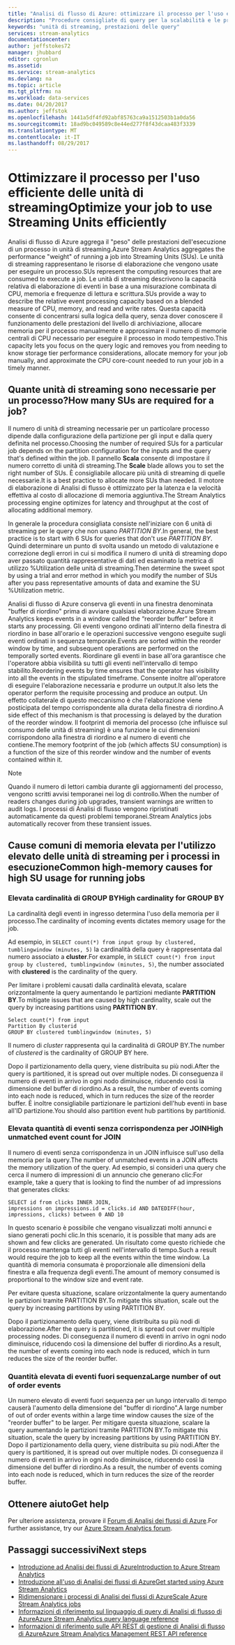 ```yaml
---
title: "Analisi di flusso di Azure: ottimizzare il processo per l'uso efficiente delle unità di streaming | Documentazione Microsoft"
description: "Procedure consigliate di query per la scalabilità e le prestazioni in Analisi di flusso di Azure."
keywords: "unità di streaming, prestazioni delle query"
services: stream-analytics
documentationcenter: 
author: jeffstokes72
manager: jhubbard
editor: cgronlun
ms.assetid: 
ms.service: stream-analytics
ms.devlang: na
ms.topic: article
ms.tgt_pltfrm: na
ms.workload: data-services
ms.date: 04/20/2017
ms.author: jeffstok
ms.openlocfilehash: 1441a5df4fd92abf85763ca9a1512503b1a0da56
ms.sourcegitcommit: 18ad9bc049589c8e44ed277f8f43dcaa483f3339
ms.translationtype: MT
ms.contentlocale: it-IT
ms.lasthandoff: 08/29/2017
---
```

# <a name="optimize-your-job-to-use-streaming-units-efficiently"></a><span data-ttu-id="f7dc5-104">Ottimizzare il processo per l'uso efficiente delle unità di streaming</span><span class="sxs-lookup"><span data-stu-id="f7dc5-104">Optimize your job to use Streaming Units efficiently</span></span>

<span data-ttu-id="f7dc5-105">Analisi di flusso di Azure aggrega il "peso" delle prestazioni dell'esecuzione di un processo in unità di streaming.</span><span class="sxs-lookup"><span data-stu-id="f7dc5-105">Azure Stream Analytics aggregates the performance "weight" of running a job into Streaming Units (SUs).</span></span> <span data-ttu-id="f7dc5-106">Le unità di streaming rappresentano le risorse di elaborazione che vengono usate per eseguire un processo.</span><span class="sxs-lookup"><span data-stu-id="f7dc5-106">SUs represent the computing resources that are consumed to execute a job.</span></span> <span data-ttu-id="f7dc5-107">Le unità di streaming descrivono la capacità relativa di elaborazione di eventi in base a una misurazione combinata di CPU, memoria e frequenze di lettura e scrittura.</span><span class="sxs-lookup"><span data-stu-id="f7dc5-107">SUs provide a way to describe the relative event processing capacity based on a blended measure of CPU, memory, and read and write rates.</span></span> <span data-ttu-id="f7dc5-108">Questa capacità consente di concentrarsi sulla logica della query, senza dover conoscere il funzionamento delle prestazioni del livello di archiviazione, allocare memoria per il processo manualmente e approssimare il numero di memorie centrali di CPU necessario per eseguire il processo in modo tempestivo.</span><span class="sxs-lookup"><span data-stu-id="f7dc5-108">This capacity lets you focus on the query logic and removes you from needing to know storage tier performance considerations, allocate memory for your job manually, and approximate the CPU core-count needed to run your job in a timely manner.</span></span>

## <a name="how-many-sus-are-required-for-a-job"></a><span data-ttu-id="f7dc5-109">Quante unità di streaming sono necessarie per un processo?</span><span class="sxs-lookup"><span data-stu-id="f7dc5-109">How many SUs are required for a job?</span></span>

<span data-ttu-id="f7dc5-110">Il numero di unità di streaming necessarie per un particolare processo dipende dalla configurazione della partizione per gli input e dalla query definita nel processo.</span><span class="sxs-lookup"><span data-stu-id="f7dc5-110">Choosing the number of required SUs for a particular job depends on the partition configuration for the inputs and the query that's defined within the job.</span></span> <span data-ttu-id="f7dc5-111">Il pannello **Scala** consente di impostare il numero corretto di unità di streaming.</span><span class="sxs-lookup"><span data-stu-id="f7dc5-111">The **Scale** blade allows you to set the right number of SUs.</span></span> <span data-ttu-id="f7dc5-112">È consigliabile allocare più unità di streaming di quelle necessarie.</span><span class="sxs-lookup"><span data-stu-id="f7dc5-112">It is a best practice to allocate more SUs than needed.</span></span> <span data-ttu-id="f7dc5-113">Il motore di elaborazione di Analisi di flusso è ottimizzato per la latenza e la velocità effettiva al costo di allocazione di memoria aggiuntiva.</span><span class="sxs-lookup"><span data-stu-id="f7dc5-113">The Stream Analytics processing engine optimizes for latency and throughput at the cost of allocating additional memory.</span></span>

<span data-ttu-id="f7dc5-114">In generale la procedura consigliata consiste nell'iniziare con 6 unità di streaming per le query che non usano *PARTITION BY*.</span><span class="sxs-lookup"><span data-stu-id="f7dc5-114">In general, the best practice is to start with 6 SUs for queries that don't use *PARTITION BY*.</span></span> <span data-ttu-id="f7dc5-115">Quindi determinare un punto di svolta usando un metodo di valutazione e correzione degli errori in cui si modifica il numero di unità di streaming dopo aver passato quantità rappresentative di dati ed esaminato la metrica di utilizzo %Utilization delle unità di streaming.</span><span class="sxs-lookup"><span data-stu-id="f7dc5-115">Then determine the sweet spot by using a trial and error method in which you modify the number of SUs after you pass representative amounts of data and examine the SU %Utilization metric.</span></span>

<span data-ttu-id="f7dc5-116">Analisi di flusso di Azure conserva gli eventi in una finestra denominata "buffer di riordino" prima di avviare qualsiasi elaborazione.</span><span class="sxs-lookup"><span data-stu-id="f7dc5-116">Azure Stream Analytics keeps events in a window called the “reorder buffer” before it starts any processing.</span></span> <span data-ttu-id="f7dc5-117">Gli eventi vengono ordinati all'interno della finestra di riordino in base all'orario e le operazioni successive vengono eseguite sugli eventi ordinati in sequenza temporale.</span><span class="sxs-lookup"><span data-stu-id="f7dc5-117">Events are sorted within the reorder window by time, and subsequent operations are performed on the temporally sorted events.</span></span> <span data-ttu-id="f7dc5-118">Riordinare gli eventi in base all'ora garantisce che l'operatore abbia visibilità su tutti gli eventi nell'intervallo di tempo stabilito.</span><span class="sxs-lookup"><span data-stu-id="f7dc5-118">Reordering events by time ensures that the operator has visibility into all the events in the stipulated timeframe.</span></span> <span data-ttu-id="f7dc5-119">Consente inoltre all'operatore di eseguire l'elaborazione necessaria e produrre un output.</span><span class="sxs-lookup"><span data-stu-id="f7dc5-119">It also lets the operator perform the requisite processing and produce an output.</span></span> <span data-ttu-id="f7dc5-120">Un effetto collaterale di questo meccanismo è che l'elaborazione viene posticipata del tempo corrispondente alla durata della finestra di riordino.</span><span class="sxs-lookup"><span data-stu-id="f7dc5-120">A side effect of this mechanism is that processing is delayed by the duration of the reorder window.</span></span> <span data-ttu-id="f7dc5-121">Il footprint di memoria del processo (che influisce sul consumo delle unità di streaming) è una funzione le cui dimensioni corrispondono alla finestra di riordino e al numero di eventi che contiene.</span><span class="sxs-lookup"><span data-stu-id="f7dc5-121">The memory footprint of the job (which affects SU consumption) is a function of the size of this reorder window and the number of events contained within it.</span></span>

> [!NOTE]
> <span data-ttu-id="f7dc5-122">Quando il numero di lettori cambia durante gli aggiornamenti del processo, vengono scritti avvisi temporanei nei log di controllo.</span><span class="sxs-lookup"><span data-stu-id="f7dc5-122">When the number of readers changes during job upgrades, transient warnings are written to audit logs.</span></span> <span data-ttu-id="f7dc5-123">I processi di Analisi di flusso vengono ripristinati automaticamente da questi problemi temporanei.</span><span class="sxs-lookup"><span data-stu-id="f7dc5-123">Stream Analytics jobs automatically recover from these transient issues.</span></span>

## <a name="common-high-memory-causes-for-high-su-usage-for-running-jobs"></a><span data-ttu-id="f7dc5-124">Cause comuni di memoria elevata per l'utilizzo elevato delle unità di streaming per i processi in esecuzione</span><span class="sxs-lookup"><span data-stu-id="f7dc5-124">Common high-memory causes for high SU usage for running jobs</span></span>

### <a name="high-cardinality-for-group-by"></a><span data-ttu-id="f7dc5-125">Elevata cardinalità di GROUP BY</span><span class="sxs-lookup"><span data-stu-id="f7dc5-125">High cardinality for GROUP BY</span></span>

<span data-ttu-id="f7dc5-126">La cardinalità degli eventi in ingresso determina l'uso della memoria per il processo.</span><span class="sxs-lookup"><span data-stu-id="f7dc5-126">The cardinality of incoming events dictates memory usage for the job.</span></span>

<span data-ttu-id="f7dc5-127">Ad esempio, in `SELECT count(*) from input group by clustered, tumblingwindow (minutes, 5)` la cardinalità della query è rappresentata dal numero associato a **cluster**.</span><span class="sxs-lookup"><span data-stu-id="f7dc5-127">For example, in `SELECT count(*) from input group by clustered, tumblingwindow (minutes, 5)`, the number associated with **clustered** is the cardinality of the query.</span></span>

<span data-ttu-id="f7dc5-128">Per limitare i problemi causati dalla cardinalità elevata, scalare orizzontalmente la query aumentando le partizioni mediante **PARTITION BY**.</span><span class="sxs-lookup"><span data-stu-id="f7dc5-128">To mitigate issues that are caused by high cardinality, scale out the query by increasing partitions using **PARTITION BY**.</span></span>

```
Select count(*) from input
Partition By clusterid
GROUP BY clustered tumblingwindow (minutes, 5)
```

<span data-ttu-id="f7dc5-129">Il numero di *cluster* rappresenta qui la cardinalità di GROUP BY.</span><span class="sxs-lookup"><span data-stu-id="f7dc5-129">The number of *clustered* is the cardinality of GROUP BY here.</span></span>

<span data-ttu-id="f7dc5-130">Dopo il partizionamento della query, viene distribuita su più nodi.</span><span class="sxs-lookup"><span data-stu-id="f7dc5-130">After the query is partitioned, it is spread out over multiple nodes.</span></span> <span data-ttu-id="f7dc5-131">Di conseguenza il numero di eventi in arrivo in ogni nodo diminuisce, riducendo così la dimensione del buffer di riordino.</span><span class="sxs-lookup"><span data-stu-id="f7dc5-131">As a result, the number of events coming into each node is reduced, which in turn reduces the size of the reorder buffer.</span></span> <span data-ttu-id="f7dc5-132">È inoltre consigliabile partizionare le partizioni dell'hub eventi in base all'ID partizione.</span><span class="sxs-lookup"><span data-stu-id="f7dc5-132">You should also partition event hub partitions by partitionid.</span></span>

### <a name="high-unmatched-event-count-for-join"></a><span data-ttu-id="f7dc5-133">Elevata quantità di eventi senza corrispondenza per JOIN</span><span class="sxs-lookup"><span data-stu-id="f7dc5-133">High unmatched event count for JOIN</span></span>

<span data-ttu-id="f7dc5-134">Il numero di eventi senza corrispondenza in un JOIN influisce sull'uso della memoria per la query.</span><span class="sxs-lookup"><span data-stu-id="f7dc5-134">The number of unmatched events in a JOIN affects the memory utilization of the query.</span></span> <span data-ttu-id="f7dc5-135">Ad esempio, si consideri una query che cerca il numero di impressioni di un annuncio che generano clic:</span><span class="sxs-lookup"><span data-stu-id="f7dc5-135">For example, take a query that is looking to find the number of ad impressions that generates clicks:</span></span>

```
SELECT id from clicks INNER JOIN,
impressions on impressions.id = clicks.id AND DATEDIFF(hour, impressions, clicks) between 0 AND 10
```

<span data-ttu-id="f7dc5-136">In questo scenario è possibile che vengano visualizzati molti annunci e siano generati pochi clic.</span><span class="sxs-lookup"><span data-stu-id="f7dc5-136">In this scenario, it is possible that many ads are shown and few clicks are generated.</span></span> <span data-ttu-id="f7dc5-137">Un risultato come questo richiede che il processo mantenga tutti gli eventi nell'intervallo di tempo.</span><span class="sxs-lookup"><span data-stu-id="f7dc5-137">Such a result would require the job to keep all the events within the time window.</span></span> <span data-ttu-id="f7dc5-138">La quantità di memoria consumata è proporzionale alle dimensioni della finestra e alla frequenza degli eventi.</span><span class="sxs-lookup"><span data-stu-id="f7dc5-138">The amount of memory consumed is proportional to the window size and event rate.</span></span> 

<span data-ttu-id="f7dc5-139">Per evitare questa situazione, scalare orizzontalmente la query aumentando le partizioni tramite PARTITION BY.</span><span class="sxs-lookup"><span data-stu-id="f7dc5-139">To mitigate this situation, scale out the query by increasing partitions by using PARTITION BY.</span></span> 

<span data-ttu-id="f7dc5-140">Dopo il partizionamento della query, viene distribuita su più nodi di elaborazione.</span><span class="sxs-lookup"><span data-stu-id="f7dc5-140">After the query is partitioned, it is spread out over multiple processing nodes.</span></span> <span data-ttu-id="f7dc5-141">Di conseguenza il numero di eventi in arrivo in ogni nodo diminuisce, riducendo così la dimensione del buffer di riordino.</span><span class="sxs-lookup"><span data-stu-id="f7dc5-141">As a result, the number of events coming into each node is reduced, which in turn reduces the size of the reorder buffer.</span></span>

### <a name="large-number-of-out-of-order-events"></a><span data-ttu-id="f7dc5-142">Quantità elevata di eventi fuori sequenza</span><span class="sxs-lookup"><span data-stu-id="f7dc5-142">Large number of out of order events</span></span> 

<span data-ttu-id="f7dc5-143">Un numero elevato di eventi fuori sequenza per un lungo intervallo di tempo causerà l'aumento della dimensione del "buffer di riordino".</span><span class="sxs-lookup"><span data-stu-id="f7dc5-143">A large number of out of order events within a large time window causes the size of the "reorder buffer" to be larger.</span></span> <span data-ttu-id="f7dc5-144">Per mitigare questa situazione, scalare la query aumentando le partizioni tramite PARTITION BY.</span><span class="sxs-lookup"><span data-stu-id="f7dc5-144">To mitigate this situation, scale the query by increasing partitions by using PARTITION BY.</span></span> <span data-ttu-id="f7dc5-145">Dopo il partizionamento della query, viene distribuita su più nodi.</span><span class="sxs-lookup"><span data-stu-id="f7dc5-145">After the query is partitioned, it is spread out over multiple nodes.</span></span> <span data-ttu-id="f7dc5-146">Di conseguenza il numero di eventi in arrivo in ogni nodo diminuisce, riducendo così la dimensione del buffer di riordino.</span><span class="sxs-lookup"><span data-stu-id="f7dc5-146">As a result, the number of events coming into each node is reduced, which in turn reduces the size of the reorder buffer.</span></span> 


## <a name="get-help"></a><span data-ttu-id="f7dc5-147">Ottenere aiuto</span><span class="sxs-lookup"><span data-stu-id="f7dc5-147">Get help</span></span>
<span data-ttu-id="f7dc5-148">Per ulteriore assistenza, provare il [Forum di Analisi dei flussi di Azure](https://social.msdn.microsoft.com/Forums/en-US/home?forum=AzureStreamAnalytics).</span><span class="sxs-lookup"><span data-stu-id="f7dc5-148">For further assistance, try our [Azure Stream Analytics forum](https://social.msdn.microsoft.com/Forums/en-US/home?forum=AzureStreamAnalytics).</span></span>

## <a name="next-steps"></a><span data-ttu-id="f7dc5-149">Passaggi successivi</span><span class="sxs-lookup"><span data-stu-id="f7dc5-149">Next steps</span></span>
* [<span data-ttu-id="f7dc5-150">Introduzione ad Analisi dei flussi di Azure</span><span class="sxs-lookup"><span data-stu-id="f7dc5-150">Introduction to Azure Stream Analytics</span></span>](stream-analytics-introduction.md)
* [<span data-ttu-id="f7dc5-151">Introduzione all'uso di Analisi dei flussi di Azure</span><span class="sxs-lookup"><span data-stu-id="f7dc5-151">Get started using Azure Stream Analytics</span></span>](stream-analytics-real-time-fraud-detection.md)
* [<span data-ttu-id="f7dc5-152">Ridimensionare i processi di Analisi dei flussi di Azure</span><span class="sxs-lookup"><span data-stu-id="f7dc5-152">Scale Azure Stream Analytics jobs</span></span>](stream-analytics-scale-jobs.md)
* [<span data-ttu-id="f7dc5-153">Informazioni di riferimento sul linguaggio di query di Analisi di flusso di Azure</span><span class="sxs-lookup"><span data-stu-id="f7dc5-153">Azure Stream Analytics query language reference</span></span>](https://msdn.microsoft.com/library/azure/dn834998.aspx)
* [<span data-ttu-id="f7dc5-154">Informazioni di riferimento sulle API REST di gestione di Analisi di flusso di Azure</span><span class="sxs-lookup"><span data-stu-id="f7dc5-154">Azure Stream Analytics Management REST API reference</span></span>](https://msdn.microsoft.com/library/azure/dn835031.aspx)
